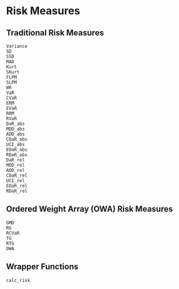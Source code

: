 # Risk Measures

## Traditional Risk Measures

```@docs
Variance
SD
SSD
MAD
Kurt
SKurt
FLPM
SLPM
WR
VaR
CVaR
ERM
EVaR
RRM
RVaR
DaR_abs
MDD_abs
ADD_abs
CDaR_abs
UCI_abs
EDaR_abs
RDaR_abs
DaR_rel
MDD_rel
ADD_rel
CDaR_rel
UCI_rel
EDaR_rel
RDaR_rel
```

## Ordered Weight Array (OWA) Risk Measures

```@docs
GMD
RG
RCVaR
TG
RTG
OWA
```

## Wrapper Functions

```@docs
calc_risk
```
